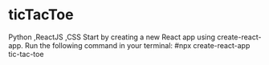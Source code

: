 # ticTacToe
Python ,ReactJS ,CSS
Start by creating a new React app using create-react-app. Run the following command in your terminal:
#npx create-react-app tic-tac-toe
